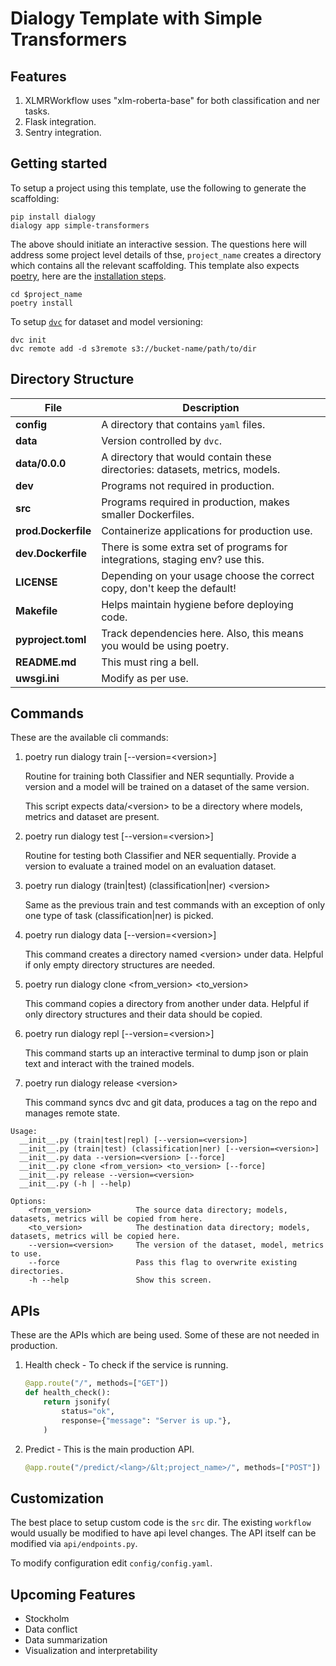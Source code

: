 # Dialogy Template with Simple Transformers

## Features

1.  XLMRWorkflow uses "xlm-roberta-base" for both classification and ner tasks.
2.  Flask integration.
3.  Sentry integration.

## Getting started

To setup a project using this template, use the following to generate the scaffolding:

```shell
pip install dialogy
dialogy app simple-transformers 
```

The above should initiate an interactive session. The questions here will address some project level
details of thse, `project_name` creates a directory which contains all the relevant scaffolding. This 
template also expects [poetry](https://python-poetry.org/docs/), here
 are the [installation steps](https://python-poetry.org/docs/#installation).

```shell
cd $project_name
poetry install
```

To setup [`dvc`](https://dvc.org/doc/install) for dataset and model versioning:

```shell
dvc init
dvc remote add -d s3remote s3://bucket-name/path/to/dir
```

## Directory Structure

| File                | Description                                                                  |
| ------------------- | ---------------------------------------------------------------------------- |
| **config**          | A directory that contains `yaml` files.                                      |
| **data**            | Version controlled by `dvc`.                                                 |
| **data/0.0.0**      | A directory that would contain these directories: datasets, metrics, models. |
| **dev**             | Programs not required in production.                                         |
| **src**             | Programs required in production, makes smaller Dockerfiles.                  |
| **prod.Dockerfile** | Containerize applications for production use.                                |
| **dev.Dockerfile**  | There is some extra set of programs for integrations, staging env? use this. |
| **LICENSE**         | Depending on your usage choose the correct copy, don't keep the default!     |
| **Makefile**        | Helps maintain hygiene before deploying code.                                |
| **pyproject.toml**  | Track dependencies here. Also, this means you would be using poetry.         |
| **README.md**       | This must ring a bell.                                                       |
| **uwsgi.ini**       | Modify as per use.                                                           |

## Commands

These are the available cli commands:

1.  poetry run dialogy train [--version=&lt;version&gt;]

    Routine for training both Classifier and NER sequntially.
    Provide a version and a model will be trained on a dataset of the same version.

    This script expects data/&lt;version> to be a directory where models, metrics
    and dataset are present.

2.  poetry run dialogy test [--version=&lt;version&gt;]

    Routine for testing both Classifier and NER sequentially.
    Provide a version to evaluate a trained model on an evaluation dataset.

3.  poetry run dialogy (train|test) (classification|ner) &lt;version>

    Same as the previous train and test commands with an exception of only one type of
    task (classification|ner) is picked.

4.  poetry run dialogy data [--version=&lt;version&gt;]

    This command creates a directory named &lt;version> under data.
    Helpful if only empty directory structures are needed.

5.  poetry run dialogy clone &lt;from_version> &lt;to_version>

    This command copies a directory from another under data.
    Helpful if only directory structures and their data should be copied.

6.  poetry run dialogy repl [--version=&lt;version&gt;]

    This command starts up an interactive terminal to dump json or plain text
    and interact with the trained models.

7.  poetry run dialogy release &lt;version>

    This command syncs dvc and git data, produces a tag on the repo and manages remote state.

```shell
Usage:
  __init__.py (train|test|repl) [--version=<version>]
  __init__.py (train|test) (classification|ner) [--version=<version>]
  __init__.py data --version=<version> [--force]
  __init__.py clone <from_version> <to_version> [--force]
  __init__.py release --version=<version>
  __init__.py (-h | --help)

Options:
    <from_version>          The source data directory; models, datasets, metrics will be copied from here.
    <to_version>            The destination data directory; models, datasets, metrics will be copied here.
    --version=<version>     The version of the dataset, model, metrics to use.
    --force                 Pass this flag to overwrite existing directories.
    -h --help               Show this screen.
```

## APIs

These are the APIs which are being used. Some of these are not needed in production.

1.  Health check - To check if the service is running.

    ```python
    @app.route("/", methods=["GET"])
    def health_check():
        return jsonify(
            status="ok",
            response={"message": "Server is up."},
        )
    ```

2.  Predict - This is the main production API.

    ```python
    @app.route("/predict/<lang>/&lt;project_name>/", methods=["POST"])
    ```

## Customization

The best place to setup custom code is the `src` dir. The existing `workflow` would
usually be modified to have api level changes. The API itself can be modified via `api/endpoints.py`.

To modify configuration edit `config/config.yaml`.

## Upcoming Features

-   Stockholm
-   Data conflict
-   Data summarization
-   Visualization and interpretability
